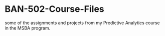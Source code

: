 # BAN-502-Course-Files
some of the assignments and projects from my Predictive Analytics course in the MSBA program.
